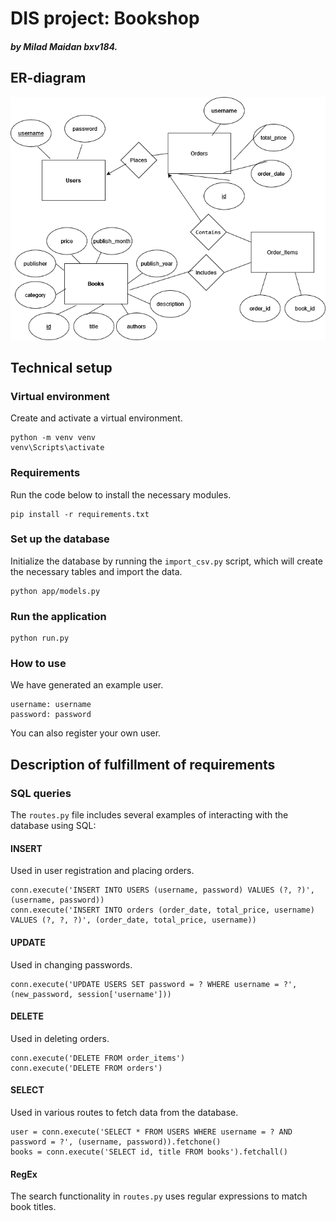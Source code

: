 # DIS project: Bookshop

##### by Milad Maidan bxv184.

## ER-diagram
![bookshop.png](/bookshop.png)

## Technical setup
### Virtual environment
Create and activate a virtual environment.

    python -m venv venv
    venv\Scripts\activate

### Requirements
Run the code below to install the necessary modules.

    pip install -r requirements.txt

### Set up the database
Initialize the database by running the `import_csv.py` script, which will create the necessary tables and import the data.

    python app/models.py

### Run the application

    python run.py

### How to use
We have generated an example user.

    username: username
    password: password

You can also register your own user.

## Description of fulfillment of requirements
### SQL queries
The `routes.py` file includes several examples of interacting with the database using SQL:

#### INSERT
Used in user registration and placing orders.

    conn.execute('INSERT INTO USERS (username, password) VALUES (?, ?)', (username, password))
    conn.execute('INSERT INTO orders (order_date, total_price, username) VALUES (?, ?, ?)', (order_date, total_price, username))


#### UPDATE
Used in changing passwords.

    conn.execute('UPDATE USERS SET password = ? WHERE username = ?', (new_password, session['username']))


#### DELETE
Used in deleting orders.

    conn.execute('DELETE FROM order_items')
    conn.execute('DELETE FROM orders')


#### SELECT
Used in various routes to fetch data from the database.

    user = conn.execute('SELECT * FROM USERS WHERE username = ? AND password = ?', (username, password)).fetchone()
    books = conn.execute('SELECT id, title FROM books').fetchall()


#### RegEx
The search functionality in `routes.py` uses regular expressions to match book titles.





